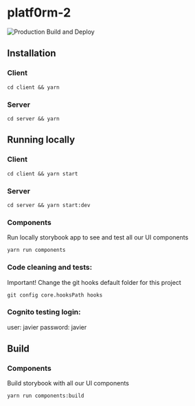 # platf0rm-2

![Production Build and Deploy](https://github.com/AdScribe/platf0rm-2/workflows/Production%20Build%20and%20Deploy/badge.svg)

## Installation

### Client

`cd client && yarn`

### Server

`cd server && yarn`

## Running locally

### Client

`cd client && yarn start`

### Server

`cd server && yarn start:dev`

### Components

Run locally storybook app to see and test all our UI components

`yarn run components`

### Code cleaning and tests:
Important! Change the git hooks default folder for this project
```
git config core.hooksPath hooks
```

### Cognito testing login:
user: javier
password: javier

## Build

### Components

Build storybook with all our UI components

`yarn run components:build`
